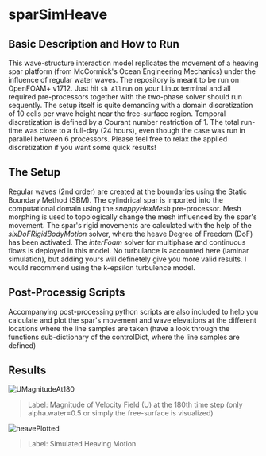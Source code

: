 # sparSimHeave

## Basic Description and How to Run
This wave-structure interaction model replicates the movement of a heaving spar platform (from McCormick's Ocean Engineering Mechanics) under the influence of regular water waves. The repository is meant to be run on OpenFOAM+ v1712. Just hit `sh Allrun` on your Linux terminal and all required pre-processors together with the two-phase solver should run sequently. The setup itself is quite demanding with a domain discretization of 10 cells per wave height near the free-surface region. Temporal discretization is defined by a Courant number restriction of 1. The total run-time was close to a full-day (24 hours), even though the case was run in parallel between 6 processors. Please feel free to relax the applied discretization if you want some quick results!

## The Setup
Regular waves (2nd order) are created at the boundaries using the Static Boundary Method (SBM). The cylindrical spar is imported into the computational domain using the _snappyHexMesh_ pre-processor. Mesh morphing is used to topologically change the mesh influenced by the spar's movement. The spar's rigid movements are calculated with the help of the _sixDoFRigidBodyMotion_ solver, where the heave Degree of Freedom (DoF) has been activated. The _interFoam_ solver for multiphase and continuous flows is deployed in this model. No turbulance is accounted here (laminar simulation), but adding yours will definetely give you more valid results. I would recommend using the k-epsilon turbulence model.

## Post-Processig Scripts
Accompanying post-processing python scripts are also included to help you calculate and plot the spar's movement and wave elevations at the different locations where the line samples are taken (have a look through the functions sub-dictionary of the controlDict, where the line samples are defined)

## Results
![UMagnitudeAt180](https://user-images.githubusercontent.com/55588269/134431923-abcb51bf-9b52-4fb4-82b4-e3172cab0718.png)
>Label: Magnitude of Velocity Field (U) at the 180th time step (only alpha.water=0.5 or simply the free-surface is visualized)

![heavePlotted](https://user-images.githubusercontent.com/55588269/134432256-8500b9eb-f2f2-4da5-9b18-b88ee8786a62.png)   
>Label: Simulated Heaving Motion
